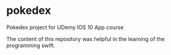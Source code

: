# pokedex
Pokedex project for UDemy IOS 10 App course

The content of this repository was helpful in the learning of the programming swift.

